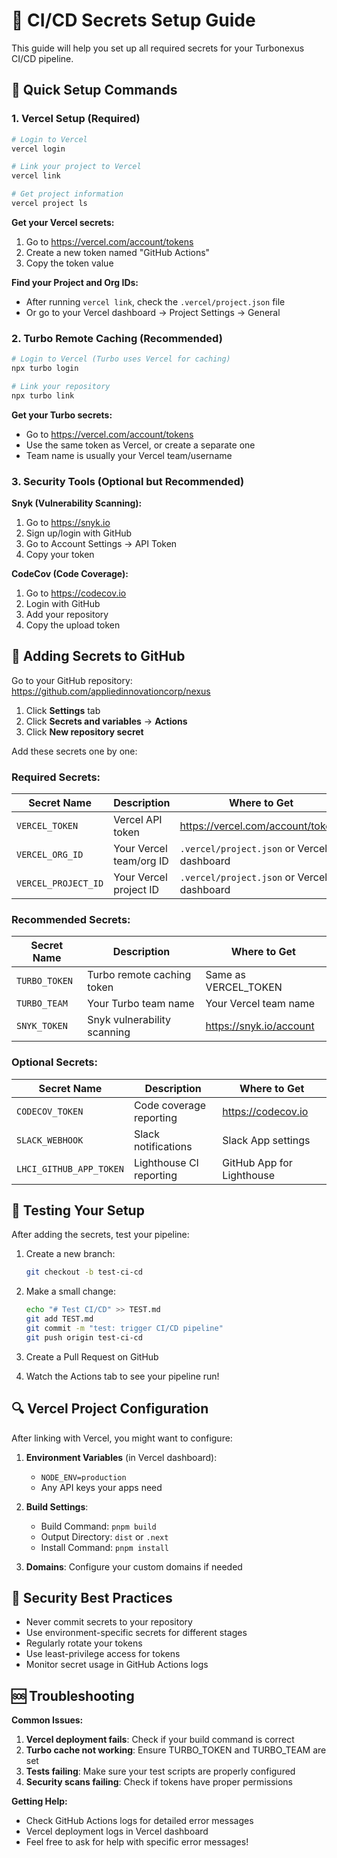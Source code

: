 # 🔐 CI/CD Secrets Setup Guide

This guide will help you set up all required secrets for your Turbonexus CI/CD pipeline.

## 🚀 Quick Setup Commands

### 1. Vercel Setup (Required)

```bash
# Login to Vercel
vercel login

# Link your project to Vercel
vercel link

# Get project information
vercel project ls
```

**Get your Vercel secrets:**
1. Go to https://vercel.com/account/tokens
2. Create a new token named "GitHub Actions"
3. Copy the token value

**Find your Project and Org IDs:**
- After running `vercel link`, check the `.vercel/project.json` file
- Or go to your Vercel dashboard → Project Settings → General

### 2. Turbo Remote Caching (Recommended)

```bash
# Login to Vercel (Turbo uses Vercel for caching)
npx turbo login

# Link your repository
npx turbo link
```

**Get your Turbo secrets:**
- Go to https://vercel.com/account/tokens
- Use the same token as Vercel, or create a separate one
- Team name is usually your Vercel team/username

### 3. Security Tools (Optional but Recommended)

**Snyk (Vulnerability Scanning):**
1. Go to https://snyk.io
2. Sign up/login with GitHub
3. Go to Account Settings → API Token
4. Copy your token

**CodeCov (Code Coverage):**
1. Go to https://codecov.io
2. Login with GitHub
3. Add your repository
4. Copy the upload token

## 🔧 Adding Secrets to GitHub

Go to your GitHub repository: https://github.com/appliedinnovationcorp/nexus

1. Click **Settings** tab
2. Click **Secrets and variables** → **Actions**
3. Click **New repository secret**

Add these secrets one by one:

### Required Secrets:

| Secret Name | Description | Where to Get |
|-------------|-------------|--------------|
| `VERCEL_TOKEN` | Vercel API token | https://vercel.com/account/tokens |
| `VERCEL_ORG_ID` | Your Vercel team/org ID | `.vercel/project.json` or Vercel dashboard |
| `VERCEL_PROJECT_ID` | Your Vercel project ID | `.vercel/project.json` or Vercel dashboard |

### Recommended Secrets:

| Secret Name | Description | Where to Get |
|-------------|-------------|--------------|
| `TURBO_TOKEN` | Turbo remote caching token | Same as VERCEL_TOKEN |
| `TURBO_TEAM` | Your Turbo team name | Your Vercel team name |
| `SNYK_TOKEN` | Snyk vulnerability scanning | https://snyk.io/account |

### Optional Secrets:

| Secret Name | Description | Where to Get |
|-------------|-------------|--------------|
| `CODECOV_TOKEN` | Code coverage reporting | https://codecov.io |
| `SLACK_WEBHOOK` | Slack notifications | Slack App settings |
| `LHCI_GITHUB_APP_TOKEN` | Lighthouse CI reporting | GitHub App for Lighthouse |

## 🎯 Testing Your Setup

After adding the secrets, test your pipeline:

1. Create a new branch:
   ```bash
   git checkout -b test-ci-cd
   ```

2. Make a small change:
   ```bash
   echo "# Test CI/CD" >> TEST.md
   git add TEST.md
   git commit -m "test: trigger CI/CD pipeline"
   git push origin test-ci-cd
   ```

3. Create a Pull Request on GitHub
4. Watch the Actions tab to see your pipeline run!

## 🔍 Vercel Project Configuration

After linking with Vercel, you might want to configure:

1. **Environment Variables** (in Vercel dashboard):
   - `NODE_ENV=production`
   - Any API keys your apps need

2. **Build Settings**:
   - Build Command: `pnpm build`
   - Output Directory: `dist` or `.next`
   - Install Command: `pnpm install`

3. **Domains**: Configure your custom domains if needed

## 🚨 Security Best Practices

- Never commit secrets to your repository
- Use environment-specific secrets for different stages
- Regularly rotate your tokens
- Use least-privilege access for tokens
- Monitor secret usage in GitHub Actions logs

## 🆘 Troubleshooting

**Common Issues:**

1. **Vercel deployment fails**: Check if your build command is correct
2. **Turbo cache not working**: Ensure TURBO_TOKEN and TURBO_TEAM are set
3. **Tests failing**: Make sure your test scripts are properly configured
4. **Security scans failing**: Check if tokens have proper permissions

**Getting Help:**
- Check GitHub Actions logs for detailed error messages
- Vercel deployment logs in Vercel dashboard
- Feel free to ask for help with specific error messages!

